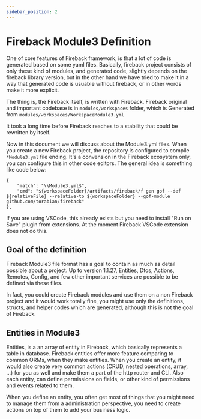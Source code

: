```yaml
---
sidebar_position: 2
---
```


# Fireback Module3 Definition

One of core features of Fireback framework, is that a lot of code is generated based on some yaml files.
Basically, fireback project consists of only these kind of modules, and generated code, slightly depends
on the fireback library version, but in the other hand we have tried to make it in a way that
generated code is usuable without fireback, or in other words make it more explicit.

The thing is, the Fireback itself, is written with Fireback. Fireback original and important codebase is in
`modules/workspaces` folder, which is Generated from `modules/workspaces/WorkspaceModule3.yml`

It took a long time before Fireback reaches to a stability that could be rewritten by itself.

Now in this document we will discuss about the Module3.yml files. When you create a new Fireback project,
the repository is configured to compile `*Module3.yml` file ending. It's a convension in the Fireback ecosystem
only, you can configure this in other code editors. The general idea is something like code below:

```
{
    "match": "\\Module3.yml$",
    "cmd": "${workspaceFolder}/artifacts/fireback/f gen gof --def ${relativeFile} --relative-to ${workspaceFolder} --gof-module github.com/torabian/fireback"
},
```

If you are using VSCode, this already exists but you need to install "Run on Save" plugin from extensions. At the
moment Fireback VSCode extension does not do this.

## Goal of the definition

Fireback Module3 file format has a goal to contain as much as detail possible about a project. Up to version 1.1.27, Entities, Dtos, Actions, Remotes, Config, and few other important services are possible to be defined via these files.

In fact, you could create Fireback modules and use them on a non Fireback project and it would work totally fine,
you might use only the definitions, structs, and helper codes which are generated, although this is not the goal of Fireback.

## Entities in Module3

Entities, is a an array of entity in Fireback, which basically represents a table in database. Fireback entities
offer more feature comparing to common ORMs, when they make entities. When you create an entity, it would
also create very common actions (CRUD, nested operations, array, ...) for you as well and make them a part
of the http router and CLI. Also each entity, can define permissions on fields, or other kind of permissions
and events related to them.

When you define an entity, you often get most of things that you might need to manage them from a administration perspective, you need to create actions on top of them to add your business logic.